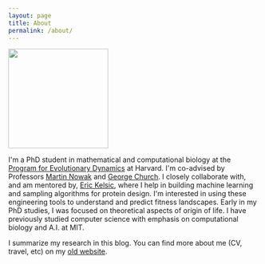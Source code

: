 ```yaml
---
layout: page
title: About
permalink: /about/
---
```


<img src="{{ site.url }}/images/me.jpg" width="200">


I'm a PhD student in mathematical and computational biology at the [Program for Evolutionary Dynamics](http://ped.fas.harvard.edu/) at Harvard. I'm co-advised by Professors [Martin Nowak](http://ped.fas.harvard.edu/martin_nowak) and [George Church](http://arep.med.harvard.edu/). I closely collaborate with, and am mentored by, [Eric Kelsic](https://wyss.harvard.edu/team/research-scientists-engineers/eric-kelsic/), where I help in building machine learning and sampling algorithms for protein design. I'm interested in using these engineering tools to understand and predict fitness landscapes. Early in my PhD studies, I was focused on theoretical aspects of origin of life. I have previously studied computer science with emphasis on computational biology and A.I. at MIT. 

I summarize my research in this blog. You can find more about me (CV, travel, etc) on my [old website](http://www.samsinai.com).

